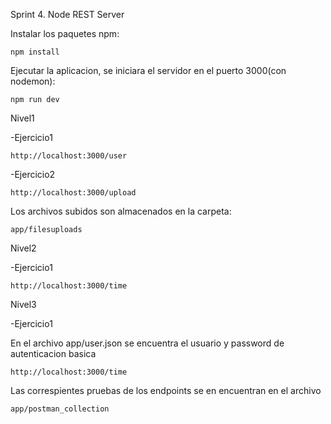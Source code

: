 Sprint 4. Node REST Server

Instalar los paquetes npm:

    npm install

Ejecutar la aplicacion, se iniciara el servidor en el puerto 3000(con nodemon):

    npm run dev

Nivel1 


-Ejercicio1

    http://localhost:3000/user

-Ejercicio2

    http://localhost:3000/upload

Los archivos subidos son almacenados en la carpeta:
    
    app/filesuploads

    

Nivel2 

-Ejercicio1

    http://localhost:3000/time

Nivel3 

-Ejercicio1

En el archivo app/user.json se encuentra el usuario y password de autenticacion basica

    http://localhost:3000/time
    
 Las correspientes pruebas de los endpoints se en encuentran en el archivo
    
    app/postman_collection


